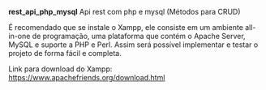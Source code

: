 <b>rest_api_php_mysql</b>
Api rest com php e mysql (Métodos para CRUD)

É recomendado que se instale o Xampp, ele consiste em um ambiente all-in-one de programação, uma plataforma que contém o Apache Server,
MySQL e suporte a PHP e Perl. Assim será possível implementar e testar o projeto de forma fácil e completa.

Link para download do Xampp: https://www.apachefriends.org/download.html
